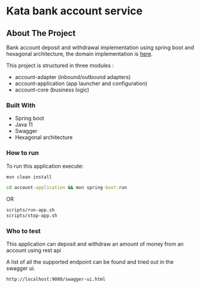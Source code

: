 # Kata bank account service

## About The Project

Bank account deposit and withdrawal implementation using spring boot and hexagonal architecture, the domain implementation is [here](https://github.com/idevvo/kata-account-service/tree/domain).

This project is structured in three modules :
* account-adapter (inbound/outbound adapters)
* account-application (app launcher and configuration)
* account-core (business logic)


### Built With

* Spring boot
* Java 11
* Swagger
* Hexagonal architecture

### How to run

To run this application execute:

```cmd
mvn clean install
```

```cmd
cd account-application && mvn spring-boot:run
```

OR

```cmd
scripts/run-app.sh
scripts/stop-app.sh
```
### Who to test

This application can deposit and withdraw an amount of money from an account using rest api

A list of all the supported endpoint can be found and tried out in the swagger ui.

```
http://localhost:9080/swagger-ui.html
```
